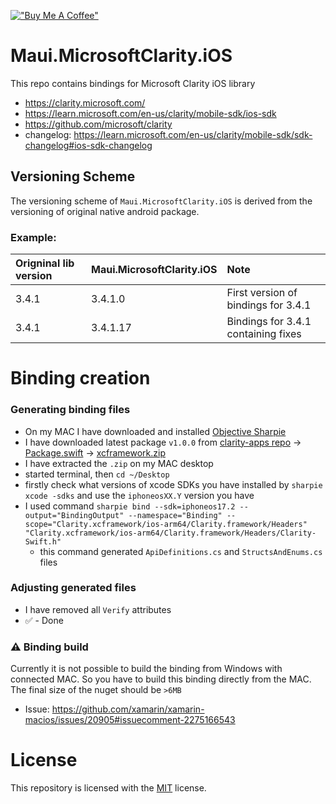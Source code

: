 ﻿[!["Buy Me A Coffee"](https://www.buymeacoffee.com/assets/img/custom_images/orange_img.png)](https://www.buymeacoffee.com/kebechet)

# Maui.MicrosoftClarity.iOS
This repo contains bindings for Microsoft Clarity iOS library
- https://clarity.microsoft.com/
- https://learn.microsoft.com/en-us/clarity/mobile-sdk/ios-sdk
- https://github.com/microsoft/clarity
- changelog: https://learn.microsoft.com/en-us/clarity/mobile-sdk/sdk-changelog#ios-sdk-changelog

## Versioning Scheme
The versioning scheme of `Maui.MicrosoftClarity.iOS` is derived from the versioning of original native android package.

### Example:
| Origninal lib version | Maui.MicrosoftClarity.iOS | Note |
|:--|:--|:--|
| 3.4.1 | 3.4.1.0 | First version of bindings for 3.4.1 |
| 3.4.1 | 3.4.1.17 | Bindings for 3.4.1 containing fixes |

# Binding creation

### Generating binding files
- On my MAC I have downloaded and installed [Objective Sharpie](https://learn.microsoft.com/en-us/xamarin/cross-platform/macios/binding/objective-sharpie/)
- I have downloaded latest package `v1.0.0` from [clarity-apps repo](https://github.com/microsoft/clarity-apps) ->  [Package.swift](https://github.com/microsoft/clarity-apps/blob/main/Package.swift) -> [xcframework.zip](https://clarityappsresources.blob.core.windows.net/ios-public/Clarity-1.0.0.xcframework.zip)
- I have extracted the `.zip` on my MAC desktop
- started terminal, then `cd ~/Desktop`
- firstly check what versions of xcode SDKs you have installed by `sharpie xcode -sdks` and use the `iphoneosXX.Y` version you have
- I used command `sharpie bind --sdk=iphoneos17.2 --output="BindingOutput" --namespace="Binding" --scope="Clarity.xcframework/ios-arm64/Clarity.framework/Headers" "Clarity.xcframework/ios-arm64/Clarity.framework/Headers/Clarity-Swift.h"`
  - this command generated `ApiDefinitions.cs` and `StructsAndEnums.cs` files

### Adjusting generated files
- I have removed all `Verify` attributes
- ✅ - Done

### ⚠️ Binding build
Currently it is not possible to build the binding from Windows with connected MAC. So you have to build this binding directly from the MAC. The final size of the nuget should be `>6MB`
- Issue: https://github.com/xamarin/xamarin-macios/issues/20905#issuecomment-2275166543

# License
This repository is licensed with the [MIT](LICENSE.txt) license.
